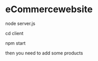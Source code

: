 # eCommercewebsite
 
 node server.js
 
 cd client
 
 npm start
 
 then you need to add some products
 
 
